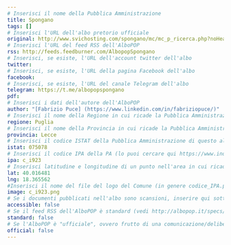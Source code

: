 ```yaml
---
# Inserisci il nome della Pubblica Amministrazione
title: Spongano
tags: []
# Inserisci l'URL dell'albo pretorio ufficiale
original: http://www.svichosting.com/spongano/mc/mc_p_ricerca.php?noHeaderFooter=1&multiente=spongano
# Inserisci l'URL del feed RSS dell'AlboPOP
rss: http://feeds.feedburner.com/AlbopopSpongano
# Inserisci, se esiste, l'URL dell'account twitter dell'albo
twitter: 
# Inserisci, se esiste, l'URL della pagina Facebook dell'albo
facebook: 
# Inserisci, se esiste, l'URL del canale Telegram dell'albo
telegram: https://t.me/albopopspongano
pdf: 
# Inserisci i dati dell'autore dell'AlboPOP
author: "[Fabrizio Puce] (https://www.linkedin.com/in/fabriziopuce/)"
# Inserisci il nome della Regione in cui ricade la Pubblica Amministrazione
regione: Puglia
# Inserisci il nome della Provincia in cui ricade la Pubblica Amministrazione
provincia: Lecce
# Inserisci il codice ISTAT della Pubblica Amministrazione di questo albo
istat: 075078
# Inserisci il codice IPA della PA (lo puoi cercare qui https://www.indicepa.gov.it/documentale/index.php)
ipa: c_i923
# Inserisci latitudine e longitudine di un punto nell'area in cui ricade la PA
lat: 40.016481
lng: 18.365562
#Inserisci il nome del file del logo del Comune (in genere codice_IPA.png)
image: c_i923.png
# Se i documenti pubblicati nell'albo sono scansioni, inserire qui sotto "false" (senza virgolette)
accessible: false
# Se il feed RSS dell'AlboPOP è standard (vedi http://albopop.it/specs/), inserire qui sotto "true" (senza virgolette)
standard: false
# Se l'AlboPOP è "ufficiale", ovvero frutto di una comunicazione/delibera della PA, inserire qui sotto "true" (senza virgolette)
official: false
---
```

